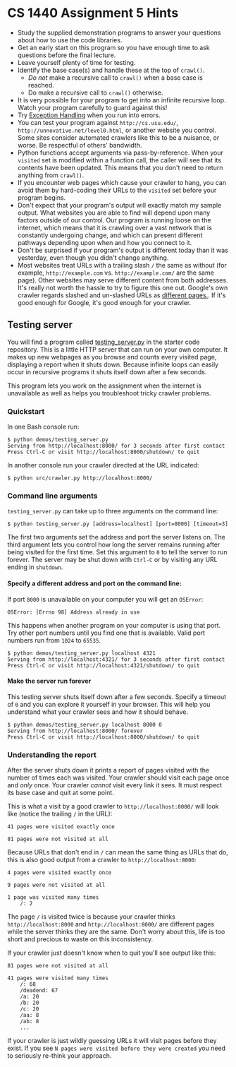 # CS 1440 Assignment 5 Hints

*   Study the supplied demonstration programs to answer your questions about
    how to use the code libraries.
*   Get an early start on this program so you have enough time to ask questions
    before the final lecture.
*   Leave yourself plenty of time for testing.
*   Identify the base case(s) and handle these at the top of `crawl()`.
    *   *Do not* make a recursive call to `crawl()` when a base case is
        reached.
    *   Do make a recursive call to `crawl()` otherwise.
*   It is very possible for your program to get into an infinite recursive
    loop.  Watch your program carefully to guard against this!
*   Try [Exception Handling](https://wiki.python.org/moin/HandlingExceptions)
    when you run into errors.
*   You can test your program against `http://cs.usu.edu/`,
    `http://unnovative.net/level0.html`, or another website you control.  Some
    sites consider automated crawlers like this to be a nuisance, or worse.  Be
    respectful of others' bandwidth.
*   Python functions accept arguments via pass-by-reference.  When your
    `visited` set is modified within a function call, the caller will see that
    its contents have been updated.  This means that you don't need to return
    anything from `crawl()`.
*   If you encounter web pages which cause your crawler to hang, you can avoid
    them by hard-coding their URLs to the `visited` set before your program
    begins.
*   Don't expect that your program's output will exactly match my sample
    output.  What websites you are able to find will depend upon many factors
    outside of our control.  Our program is running loose on the internet,
    which means that it is crawling over a vast network that is constantly
    undergoing change, and which can present different pathways depending upon
    when and how you connect to it.
*   Don't be surprised if your program's output is different today than it was
    yesterday, even though you didn't change anything.
*   Most websites treat URLs with a trailing slash `/` the same as without (for
    example, `http://example.com` vs. `http://example.com/` are the same page).
    Other websites may serve different content from both addresses.  It's
    really not worth the hassle to try to figure this one out.  Google's own
    crawler regards slashed and un-slashed URLs as [different
    pages.](https://webmasters.googleblog.com/2010/04/to-slash-or-not-to-slash.html).
    If it's good enough for Google, it's good enough for your crawler.


## Testing server

You will find a program called [testing_server.py](../demos/testing_server.py)
in the starter code repository.  This is a little HTTP server that can run on
your own computer.  It makes up new webpages as you browse and counts every
visited page, displaying a report when it shuts down.  Because infinite loops
can easily occur in recursive programs it shuts itself down after a few
seconds.

This program lets you work on the assignment when the internet is unavailable
as well as helps you troubleshoot tricky crawler problems.


### Quickstart

In one Bash console run:

```
$ python demos/testing_server.py
Serving from http://localhost:8000/ for 3 seconds after first contact
Press Ctrl-C or visit http://localhost:8000/shutdown/ to quit
```

In another console run your crawler directed at the URL indicated:

```
$ python src/crawler.py http://localhost:8000/
```


### Command line arguments

`testing_server.py` can take up to three arguments on the command line:

```
$ python testing_server.py [address=localhost] [port=8000] [timeout=3]
```

The first two arguments set the address and port the server listens on.  The
third argument lets you control how long the server remains running after being
visited for the first time.  Set this argument to `0` to tell the server to run
forever.  The server may be shut down with `Ctrl-C` or by visiting any URL
ending in `shutdown`.


#### Specify a different address and port on the command line:

If port `8000` is unavailable on your computer you will get an `OSError`:

```
OSError: [Errno 98] Address already in use
```

This happens when another program on your computer is using that port.  Try
other port numbers until you find one that is available.  Valid port numbers
run from `1024` to `65535`.

```
$ python demos/testing_server.py localhost 4321
Serving from http://localhost:4321/ for 3 seconds after first contact
Press Ctrl-C or visit http://localhost:4321/shutdown/ to quit
```


#### Make the server run forever

This testing server shuts itself down after a few seconds.  Specify a timeout
of `0` and you can explore it yourself in your browser.  This will help you
understand what your crawler sees and how it should behave.

```
$ python demos/testing_server.py localhost 8000 0
Serving from http://localhost:8000/ forever
Press Ctrl-C or visit http://localhost:8000/shutdown/ to quit
```


### Understanding the report

After the server shuts down it prints a report of pages visited with the number
of times each was visited.  Your crawler should visit each page once and *only*
once.  Your crawler *cannot* visit every link it sees.  It must respect its
base case and quit at some point.

This is what a visit by a good crawler to `http://localhost:8000/` will look
like (notice the trailing `/` in the URL):

```
41 pages were visited exactly once

81 pages were not visited at all
```

Because URLs that don't end in `/` can mean the same thing as URLs that do,
this is also good output from a crawler to `http://localhost:8000`:

```
4 pages were visited exactly once

9 pages were not visited at all

1 page was visited many times
	/: 2
```

The page `/` is visited twice is because your crawler thinks
`http://localhost:8000` and `http://localhost:8000/` are different pages while
the server thinks they are the same.  Don't worry about this, life is too short
and precious to waste on this inconsistency.

If your crawler just doesn't know when to quit you'll see output like this:

```
81 pages were not visited at all

41 pages were visited many times
	/: 68
	/deadend: 67
	/a: 20
	/b: 20
	/c: 20
	/aa: 8
	/ab: 8
    ...
```

If your crawler is just wildly guessing URLs it will visit pages before they
exist.  If you see `N pages were visited before they were created` you need to
seriously re-think your approach.
